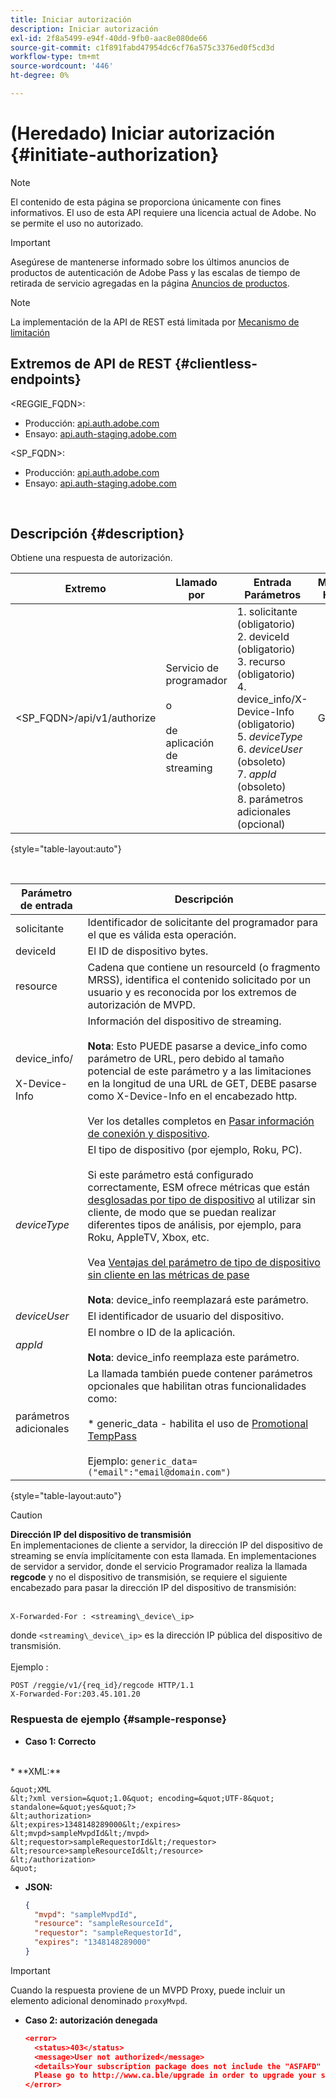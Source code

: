 ```yaml
---
title: Iniciar autorización
description: Iniciar autorización
exl-id: 2f8a5499-e94f-40dd-9fb0-aac8e080de66
source-git-commit: c1f891fabd47954dc6cf76a575c3376ed0f5cd3d
workflow-type: tm+mt
source-wordcount: '446'
ht-degree: 0%

---
```


# (Heredado) Iniciar autorización {#initiate-authorization}

>[!NOTE]
>
>El contenido de esta página se proporciona únicamente con fines informativos. El uso de esta API requiere una licencia actual de Adobe. No se permite el uso no autorizado.

>[!IMPORTANT]
>
> Asegúrese de mantenerse informado sobre los últimos anuncios de productos de autenticación de Adobe Pass y las escalas de tiempo de retirada de servicio agregadas en la página [Anuncios de productos](/help/authentication/product-announcements.md).

>[!NOTE]
>
> La implementación de la API de REST está limitada por [Mecanismo de limitación](/help/authentication/integration-guide-programmers/throttling-mechanism.md)

## Extremos de API de REST {#clientless-endpoints}

&lt;REGGIE_FQDN>:

* Producción: [api.auth.adobe.com](http://api.auth.adobe.com/)
* Ensayo: [api.auth-staging.adobe.com](http://api.auth-staging.adobe.com/)

&lt;SP_FQDN>:

* Producción: [api.auth.adobe.com](http://api.auth.adobe.com/)
* Ensayo: [api.auth-staging.adobe.com](http://api.auth-staging.adobe.com/)

</br>

## Descripción {#description}

Obtiene una respuesta de autorización.

| Extremo | Llamado </br> por | Entrada   </br>Parámetros | Método HTTP </br> | Respuesta | Respuesta HTTP </br> |
| --- | --- | --- | --- | --- | --- |
| &lt;SP_FQDN>/api/v1/authorize | Servicio de programador </br></br>o</br></br>de aplicación de streaming | 1. solicitante (obligatorio)</br>2.  deviceId (obligatorio)</br>3.  recurso (obligatorio)</br>4.  device_info/X-Device-Info (obligatorio)</br>5.  _deviceType_</br> 6.  _deviceUser_ (obsoleto)</br>7.  _appId_ (obsoleto)</br>8.  parámetros adicionales (opcional) | GET | XML o JSON que contienen detalles de autorización o detalles de error si no se ha realizado correctamente. Consulte los ejemplos siguientes. | 200 - Correcto </br>403 - Sin éxito |

{style="table-layout:auto"}

</br>


| Parámetro de entrada | Descripción |
| --- |--------------------------------------------------------------------------------------------------------------------------------------------------------------------------------------------------------------------------------------------------------------------------------------------------------------------------------------------------------------------------------------------------------------------------------------------------------------------------------------------------------------------------------------------------------------------------------------------------------------------------------------------------------------------------------------------------|
| solicitante | Identificador de solicitante del programador para el que es válida esta operación. |
| deviceId | El ID de dispositivo bytes. |
| resource | Cadena que contiene un resourceId (o fragmento MRSS), identifica el contenido solicitado por un usuario y es reconocida por los extremos de autorización de MVPD. |
| device_info/</br></br>X-Device-Info | Información del dispositivo de streaming.</br></br>**Nota**: Esto PUEDE pasarse a device_info como parámetro de URL, pero debido al tamaño potencial de este parámetro y a las limitaciones en la longitud de una URL de GET, DEBE pasarse como X-Device-Info en el encabezado http. </br></br>Ver los detalles completos en [Pasar información de conexión y dispositivo](/help/authentication/integration-guide-programmers/legacy/client-information/passing-client-information-device-connection-and-application.md). |
| _deviceType_ | El tipo de dispositivo (por ejemplo, Roku, PC).</br></br>Si este parámetro está configurado correctamente, ESM ofrece métricas que están [desglosadas por tipo de dispositivo](/help/authentication/integration-guide-programmers/features-premium/esm/entitlement-service-monitoring-overview.md#clientless_device_type) al utilizar sin cliente, de modo que se puedan realizar diferentes tipos de análisis, por ejemplo, para Roku, AppleTV, Xbox, etc.</br></br>Vea [Ventajas del parámetro de tipo de dispositivo sin cliente en las métricas de pase ](/help/authentication/integration-guide-programmers/legacy/notes-technical/benefits-of-using-the-clientless-devicetype-parameter-in-pass-metrics.md)</br></br>**Nota**: device_info reemplazará este parámetro. |
| _deviceUser_ | El identificador de usuario del dispositivo. |
| _appId_ | El nombre o ID de la aplicación. </br></br>**Nota**: device_info reemplaza este parámetro. |
| parámetros adicionales | La llamada también puede contener parámetros opcionales que habilitan otras funcionalidades como:</br></br>* generic_data - habilita el uso de [Promotional TempPass](/help/authentication/integration-guide-programmers/features-premium/temporary-access/temp-pass-feature.md#promotional-temp-pass)</br></br>Ejemplo: `generic_data=("email":"email@domain.com")` |

{style="table-layout:auto"}

>[!CAUTION]
>
>**Dirección IP del dispositivo de transmisión**</br>
>En implementaciones de cliente a servidor, la dirección IP del dispositivo de streaming se envía implícitamente con esta llamada.  En implementaciones de servidor a servidor, donde el servicio Programador realiza la llamada **regcode** y no el dispositivo de transmisión, se requiere el siguiente encabezado para pasar la dirección IP del dispositivo de transmisión:</br></br>
>
>```
>X-Forwarded-For : <streaming\_device\_ip>
>```
>
>donde `<streaming\_device\_ip>` es la dirección IP pública del dispositivo de transmisión.</br></br>
>Ejemplo :</br>
>
>```
>POST /reggie/v1/{req_id}/regcode HTTP/1.1
>X-Forwarded-For:203.45.101.20
>```
>


### Respuesta de ejemplo {#sample-response}

* **Caso 1: Correcto**
</br>
  * **XML:**

  </br>

    &quot;XML
    &lt;?xml version=&quot;1.0&quot; encoding=&quot;UTF-8&quot; standalone=&quot;yes&quot;?>
    &lt;authorization>
    &lt;expires>1348148289000&lt;/expires>
    &lt;mvpd>sampleMvpdId&lt;/mvpd>
    &lt;requestor>sampleRequestorId&lt;/requestor>
    &lt;resource>sampleResourceId&lt;/resource>
    &lt;/authorization>
    &quot;



* **JSON:**

  ```JSON
  {
    "mvpd": "sampleMvpdId",
    "resource": "sampleResourceId",
    "requestor": "sampleRequestorId",
    "expires": "1348148289000"
  }
  ```

>[!IMPORTANT]
>
>Cuando la respuesta proviene de un MVPD Proxy, puede incluir un elemento adicional denominado `proxyMvpd`.



* **Caso 2: autorización denegada**


  ```JSON
  <error>
    <status>403</status>
    <message>User not authorized</message>
    <details>Your subscription package does not include the "ASFAFD" channel.
    Please go to http://www.ca.ble/upgrade in order to upgrade your subscription.</details>
  </error>
  ```
